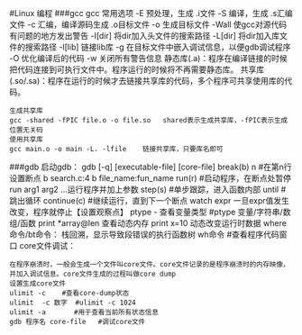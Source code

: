 #Linux 编程
###gcc
	gcc 常用选项
	-E	预处理，生成 .i文件
	-S	编译，生成 .s汇编文件
	-c	汇编，编译源码生成 .o目标文件
	-o	生成目标文件
	-Wall	使gcc对源代码有问题的地方发出警告
	-I[dir]	将dir加入头文件的搜索路径
	-L[dir]	将dir加入库文件的搜索路径
	-l[lib]	链接lib库
	-g	在目标文件中嵌入调试信息，以便gdb调试程序
	-O	优化编译后的代码
	-w	关闭所有警告信息
静态库(.a)：程序在编译链接的时候把代码连接到可执行文件中。程序运行的时候将不再需要静态库。
共享库(.so/.sa)：程序在运行的时候才去链接共享库的代码，多个程序可共享使用库的代码。

	生成共享库
	gcc -shared -fPIC file.o -o file.so   shared表示生成共享库，-fPIC表示生成位置无关码
	使用共享库
	gcc main.o -o main -L. -lfile    链接共享库，只要库名即可
###gdb
	启动gdb： gdb [-q] [executable-file] [core-file]
	break(b) n  #在第n行设置断点  b search.c:4   b file_name:fun_name
	run(r) 		#启动程序，在断点处暂停 run arg1 arg2 ...运行程序并加上参数
	step(s)		#单步跟踪，进入函数内部
	until		#跳出循环
	continue(c)	#继续运行，直到下一个断点
	watch expr 一旦expr值发生改变，程序就停止【设置观察点】
	ptype - 查看变量类型	#ptype 变量/字符串/数组/函数
	print *array@len  查看动态内存
	print x=10    动态改变运行时数据
	where命令/bt命令： 栈回溯，显示导致段错误的执行函数树
	wh命令	#查看程序代码窗口
core文件调试：
	
	在程序崩溃时，一般会生成一个文件叫core文件。core文件记录的是程序崩溃时的内存映像，并加入调试信息。core文件生成的过程叫做core dump
	设置生成core文件
	ulimit -c    #查看core-dump状态
	ulimit	-c 数字  #ulimit -c 1024
	ulimit -a		#用于查看当前所有状态信息
	gdb	程序名	core-file   #调试core文件